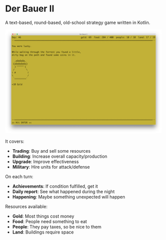 # Der Bauer II

A text-based, round-based, old-school strategy game written in Kotlin.

![derbauer-1.1.png](https://raw.githubusercontent.com/christophpickl/derbauer/master/doc/derbauer-1.1.png "DerBauer2 Screenshot")

It covers:

- **Trading**: Buy and sell some resources
- **Building**: Increase overall capacity/production
- **Upgrade**: Improve effectiveness
- **Military**: Hire units for attack/defense

On each turn:

- **Achievements**: If condition fulfilled, get it
- **Daily report**: See what happened during the night
- **Happening**: Maybe something unexpected will happen

Resources available:

- **Gold**: Most things cost money
- **Food**: People need something to eat
- **People**: They pay taxes, so be nice to them
- **Land**: Buildings require space
